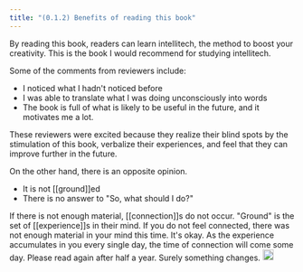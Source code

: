 ```yaml
---
title: "(0.1.2) Benefits of reading this book"
---
```


By reading this book, readers can learn intellitech, the method to boost your creativity. This is the book I would recommend for studying intellitech.

Some of the comments from reviewers include:

- I noticed what I hadn't noticed before
- I was able to translate what I was doing unconsciously into words
- The book is full of what is likely to be useful in the future, and it motivates me a lot.

These reviewers were excited because they realize their blind spots by the stimulation of this book, verbalize their experiences, and feel that they can improve further in the future.

On the other hand, there is an opposite opinion.

- It is not [[ground]]ed
- There is no answer to "So, what should I do?"

If there is not enough material, [[connection]]s do not occur. "Ground" is the set of [[experience]]s in their mind. If you do not feel connected, there was not enough material in your mind this time. It's okay. As the experience accumulates in you every single day, the time of connection will come some day. Please read again after half a year. Surely something changes.
<img src='https://scrapbox.io/api/pages/nishio/en/icon' alt='en.icon' height="19.5"/>